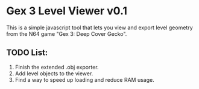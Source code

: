 # Gex 3 Level Viewer v0.1

This is a simple javascript tool that lets you view and export level geometry from the N64 game "Gex 3: Deep Cover Gecko".

## TODO List:

1. Finish the extended .obj exporter.
2. Add level objects to the viewer.
3. Find a way to speed up loading and reduce RAM usage.
